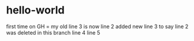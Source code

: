 # hello-world
first time on GH = my old line 3 is now line 2
added new line 3 to say line 2 was deleted in this branch
line 4
line 5
